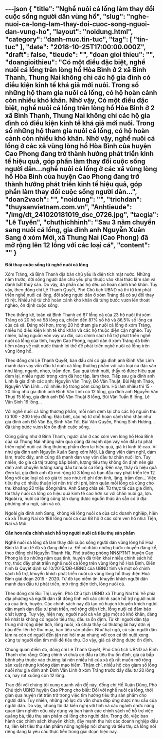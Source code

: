 ---json
{
    "title": "Nghề nuôi cá lồng làm thay đổi cuộc sống người dân vùng hồ",
    "slug": "nghe-nuoi-ca-long-lam-thay-doi-cuoc-song-nguoi-dan-vung-ho",
    "layout": "noidung.html",
    "category": "danh-muc.tin-tuc",
    "tag": [
        "tin-tuc"
    ],
    "date": "2018-10-25T17:00:00.000Z",
    "draft": false,
    "tieude": "",
    "doan gioi thieu": "",
    "doangioithieu": "Có một điều đặc biệt, nghề nuôi cá lồng trên lòng hồ Hòa Bình ở 2 xã Bình Thanh, Thung Nai không chỉ các hộ gia đình có điều kiện kinh tế khá giả mới nuôi. Trong số những hộ tham gia nuôi cá lồng, có hộ hoàn cảnh còn nhiều khó khăn. Nhờ vậy, Có một điều đặc biệt, nghề nuôi cá lồng trên lòng hồ Hòa Bình ở 2 xã Bình Thanh, Thung Nai không chỉ các hộ gia đình có điều kiện kinh tế khá giả mới nuôi. Trong số những hộ tham gia nuôi cá lồng, có hộ hoàn cảnh còn nhiều khó khăn. Nhờ vậy, nghề nuôi cá lồng ở các xã vùng lòng hồ Hòa Bình của huyện Cao Phong đang trở thành hướng phát triển kinh tế hiệu quả, góp phần làm thay đổi cuộc sống người dân...nghề nuôi cá lồng ở các xã vùng lòng hồ Hòa Bình của huyện Cao Phong đang trở thành hướng phát triển kinh tế hiệu quả, góp phần làm thay đổi cuộc sống người dân...",
    "doan2vach": "",
    "noidung": "",
    "trichdan": "thuysanvietnam.com.vn",
    "Anhtieude": "/img/dt_241020181019_dsc_0726.jpg",
    "tacgia": "Lê Tuyến",
    "chuthichhinh": "Sau 3 năm chuyển sang nuôi cá lồng, gia đình anh Nguyễn Xuân Sang ở xóm Mới, xã Thung Nai (Cao Phong) đã mở rộng lên 12 lồng với các loại cá",
    "__content__": ""
}
---
<p><strong>Đổi thay cuộc sống từ nghề nu&ocirc;i c&aacute; lồng</strong></p>

<p>X&oacute;m Tr&aacute;ng, x&atilde; B&igrave;nh Thanh địa b&agrave;n chủ yếu l&agrave; diện t&iacute;ch mặt nước. Những năm trước, đời sống người d&acirc;n chủ yếu phụ thuộc v&agrave;o khai th&aacute;c l&acirc;m sản v&agrave; đ&aacute;nh bắt thuỷ sản. Do vậy, đa phần c&aacute;c hộ đều c&oacute; ho&agrave;n cảnh kh&oacute; khăn. Tuy vậy, theo đồng ch&iacute; L&ecirc; Thanh Quyết, Ph&oacute; Chủ tịch UBND x&atilde; th&igrave; từ khi ph&aacute;t triển nghề nu&ocirc;i c&aacute; lồng, đời sống người d&acirc;n ở x&oacute;m Tr&aacute;ng đ&atilde; c&oacute; sự đổi thay r&otilde; rệt. Nhiều hộ từ chỗ ho&agrave;n cảnh kh&oacute; khăn đ&atilde; từng bước vươn l&ecirc;n tho&aacute;t ngh&egrave;o, ổn định cuộc sống.</p>

<p>Theo thống k&ecirc;, to&agrave;n x&atilde; B&igrave;nh Thanh c&oacute; 67 lồng c&aacute; của 23 hộ nu&ocirc;i th&igrave; x&oacute;m Tr&aacute;ng c&oacute; 20 hộ v&agrave; 58 lồng c&aacute;, chiếm đến 87% số hộ v&agrave; 86,5% số lồng c&aacute; của cả x&atilde;. Đ&aacute;ng n&oacute;i hơn, trong 20 hộ tham gia nu&ocirc;i c&aacute; lồng ở x&oacute;m Tr&aacute;ng, nhiều hộ điều kiện kinh tế kh&oacute; khăn v&agrave; c&aacute;c hộ thuộc diện cận ngh&egrave;o. Tuy nhi&ecirc;n, bằng nguồn vốn vay ưu đ&atilde;i, c&aacute;c ch&iacute;nh s&aacute;ch hỗ trợ ph&aacute;t triển nghề nu&ocirc;i c&aacute; lồng của tỉnh, huyện Cao Phong, người d&acirc;n ở x&oacute;m Tr&aacute;ng đ&atilde; biến tiềm năng về mặt nước th&agrave;nh lợi thế để ph&aacute;t triển nghề nu&ocirc;i c&aacute; lồng tr&ecirc;n v&ugrave;ng l&ograve;ng hồ.</p>

<p>Theo đồng ch&iacute; L&ecirc; Thanh Quyết, ban đầu chỉ c&oacute; gia đ&igrave;nh anh Đinh Văn Linh mạnh dạn vay vốn đầu tư nu&ocirc;i c&aacute; lồng thương phẩm với c&aacute;c loại c&aacute; đặc sản như lăng, ngạnh, nheo, trắm đen. Sau qu&aacute; tr&igrave;nh nu&ocirc;i, thấy r&otilde; được hiệu quả đem lại, nhiều người trong x&oacute;m đ&atilde; học tập, l&agrave;m theo. Tiếp sau gia đ&igrave;nh anh Linh l&agrave; gia đ&igrave;nh c&aacute;c anh: Nguyễn Văn Thuỷ, Đỗ Văn Thuật, B&ugrave;i Mạnh Thảo, Nguyễn Văn Lĩnh... rồi nhiều hộ trong x&oacute;m cũng l&agrave;m. Hộ l&agrave;m nhiều th&igrave; 15 - 20 lồng như gia đ&igrave;nh anh Đinh Văn Linh c&oacute; 12 lồng, gia đ&igrave;nh anh Nguyễn Văn Thuỷ 15 lồng, gia đ&igrave;nh anh Đỗ Văn Thuật 8 lồng, B&ugrave;i Văn Tuấn 8 lồng, L&ecirc; Văn Sinh 16 lồng...</p>

<p>Với nghề nu&ocirc;i c&aacute; lồng thương phẩm, mỗi năm đem lại cho c&aacute;c hộ nguồn thu từ 100 - 200 triệu đồng. Đặc biệt, c&aacute;c hộ từ chỗ ho&agrave;n cảnh kh&oacute; khăn như gia đ&igrave;nh anh Đỗ Văn Ba, Đinh Văn Tới, B&ugrave;i Văn Quyền, Ph&ugrave;ng Sinh Hương... đ&atilde; từng bước vươn l&ecirc;n ổn định cuộc sống.</p>

<p>Cũng giống như ở B&igrave;nh Thanh, người d&acirc;n ở c&aacute;c x&oacute;m ven l&ograve;ng hồ Ho&agrave; B&igrave;nh của x&atilde; Thung Nai những năm qua cũng đ&atilde; mạnh dạn vay vốn đầu tư ph&aacute;t triển nghề nu&ocirc;i c&aacute; lồng thương phẩm đem lại hiệu quả, gi&aacute; trị kinh tế cao. V&iacute; như gia đ&igrave;nh anh Nguyễn Xu&acirc;n Sang x&oacute;m Mới. L&agrave; đảng vi&ecirc;n d&aacute;m nghĩ, d&aacute;m l&agrave;m, trước đ&acirc;y, anh cũng đ&atilde; mạnh dạn vay vốn đầu tư chăn nu&ocirc;i lợn. Tuy nhi&ecirc;n, do gi&aacute; cả thị trường bấp b&ecirc;nh, lượng ti&ecirc;u thụ kh&ocirc;ng ổn định n&ecirc;n gia đ&igrave;nh anh chuyển hướng sang đầu tư nu&ocirc;i c&aacute; lồng. Đến nay, thấy r&otilde; hiệu quả đem lại, gia đ&igrave;nh anh đ&atilde; mở rộng từ 3 lồng c&aacute; ban đầu nay ph&aacute;t triển l&ecirc;n 12 lồng với c&aacute;c loại c&aacute; c&oacute; gi&aacute; trị cao như: r&ocirc; phi đơn t&iacute;nh, lăng, trắm đen... Việc ti&ecirc;u thụ c&oacute; nhiều thuận lợi n&ecirc;n trừ chi ph&iacute;, b&igrave;nh qu&acirc;n mỗi lồng c&aacute; cũng cho thu khoảng 20 triệu đồng/năm. Anh Sang chia sẻ: Từ thực tế của gia đ&igrave;nh, t&ocirc;i thấy nu&ocirc;i c&aacute; lồng c&oacute; hiệu quả kinh tế cao hơn so với chăn nu&ocirc;i g&agrave;, lợn. Ngo&agrave;i ra, nu&ocirc;i c&aacute; lồng cũng tận dụng được nguồn thức ăn sẵn c&oacute; ở địa phương như ng&ocirc;, sắn v&agrave; cỏ.</p>

<p>Ngo&agrave;i gia đ&igrave;nh anh Sang, kh&ocirc;ng kể lồng nu&ocirc;i c&aacute; của c&aacute;c doanh nghiệp, hiện cả x&atilde; Thung Nai c&oacute; 186 lồng nu&ocirc;i c&aacute; của 68 hộ ở c&aacute;c x&oacute;m ven hồ như: Tiện, Nai v&agrave; Mới.</p>

<p><strong>Cần hơn nữa ch&iacute;nh s&aacute;ch hỗ trợ người nu&ocirc;i c&aacute; ti&ecirc;u thụ sản phẩm</strong></p>

<p>Nghề nu&ocirc;i c&aacute; lồng đ&atilde; l&agrave;m thay đổi cuộc sống người d&acirc;n v&ugrave;ng l&ograve;ng hồ Ho&agrave; B&igrave;nh l&agrave; thực tế đ&atilde; v&agrave; đang diễn ra. Để c&oacute; được những bước chuyển đ&aacute;ng kể, theo đồng ch&iacute; Nguyễn Thanh H&agrave;, Ph&oacute; trưởng ph&ograve;ng NN&amp;PTNT huyện Cao Phong l&agrave; do những năm qua tỉnh, huyện đ&atilde; triển khai nhiều ch&iacute;nh s&aacute;ch hỗ trợ, th&uacute;c đẩy ph&aacute;t triển nghề nu&ocirc;i c&aacute; lồng tr&ecirc;n v&ugrave;ng l&ograve;ng hồ Ho&agrave; B&igrave;nh. Điển h&igrave;nh l&agrave; Quyết định số 10/2015/QĐ-UBND của UBND tỉnh về một số ch&iacute;nh s&aacute;ch hỗ trợ, khuyến kh&iacute;ch ph&aacute;t triển nu&ocirc;i c&aacute; v&ugrave;ng l&ograve;ng hồ thuỷ điện Ho&agrave; B&igrave;nh giai đoạn 2015 - 2020. Từ đ&oacute; tạo niềm tin, khuyến kh&iacute;ch người d&acirc;n mạnh dạn đầu tư ph&aacute;t triển, mở rộng diện t&iacute;ch, lồng nu&ocirc;i c&aacute;.</p>

<p>Theo đồng ch&iacute; B&ugrave;i Thị Luyến, Ph&oacute; Chủ tịch UBND x&atilde; Thung Nai th&igrave;: Về ph&iacute;a địa phương v&agrave; người d&acirc;n rất đồng t&igrave;nh với c&aacute;c ch&iacute;nh s&aacute;ch hỗ trợ người nu&ocirc;i c&aacute; của tỉnh, huyện. C&aacute;c ch&iacute;nh s&aacute;ch n&agrave;y đ&atilde; tạo c&uacute; hu&yacute;ch khuyến kh&iacute;ch người d&acirc;n mạnh dạn đầu tư ph&aacute;t triển, mở rộng diện t&iacute;ch, lồng nu&ocirc;i c&aacute; đảm bảo chất lượng. Tuy vậy, hiện nay, người nu&ocirc;i c&aacute; vẫn gặp một số kh&oacute; khăn, đ&aacute;ng kể nhất l&agrave; kh&ocirc;ng c&oacute; nguồn ti&ecirc;u thụ, đầu ra ổn định. Từ khi người d&acirc;n tập trung mở rộng diện t&iacute;ch, lồng nu&ocirc;i, x&atilde; chưa thấy c&oacute; thương l&aacute;i hay đơn vị n&agrave;o đến li&ecirc;n hệ thu mua, bao ti&ecirc;u sản phẩm. Như hạt ng&ocirc;, củ sắn người d&acirc;n l&agrave;m ra c&ograve;n c&oacute; người đến tận nơi hỏi mua nhưng với con c&aacute; th&igrave; nu&ocirc;i xong cũng tự người d&acirc;n t&igrave;m mối để ti&ecirc;u thụ. Do vậy, gi&aacute; cả kh&ocirc;ng được ổn định.</p>

<p>Chung quan điểm đ&oacute;, đồng ch&iacute; L&ecirc; Thanh Quyết, Ph&oacute; Chủ tịch UBND x&atilde; B&igrave;nh Thanh cho rằng: Cũng ch&iacute;nh v&igrave; chưa c&oacute; đầu ra ti&ecirc;u thụ ổn định, gi&aacute; cả bấp b&ecirc;nh phụ thuộc v&agrave;o thương l&aacute;i n&ecirc;n nhiều hộ của x&atilde; d&ugrave; rất muốn mở rộng sản xuất nhưng kh&ocirc;ng d&aacute;m mạo hiểm. Thậm ch&iacute;, nhiều hộ c&ograve;n giảm số lồng nu&ocirc;i như gia đ&igrave;nh anh Đinh Văn Linh ở x&oacute;m Tr&aacute;ng trước đ&acirc;y đầu tư 20 lồng c&aacute;, nay r&uacute;t xuống c&ograve;n 12 lồng.</p>

<p>Trao đổi với ch&uacute;ng t&ocirc;i xung quanh vấn đề n&agrave;y, đồng ch&iacute; Hồ Xu&acirc;n Dũng, Ph&oacute; Chủ tịch UBND huyện Cao Phong cho biết: Đối với nghề nu&ocirc;i c&aacute; lồng, thời gian qua huyện rất trăn trở trong việc t&igrave;m hướng ti&ecirc;u thụ sản phẩm cho người d&acirc;n. Tuy nhi&ecirc;n, những nỗ lực đ&oacute; vẫn chưa đ&aacute;p ứng được nhu cầu của người d&acirc;n. Do vậy, ch&uacute;ng t&ocirc;i đ&atilde; kiến nghị với tỉnh v&agrave; c&aacute;c ng&agrave;nh chức năng quan t&acirc;m nghi&ecirc;n cứu x&acirc;y dựng v&agrave; ban h&agrave;nh c&aacute;c ch&iacute;nh s&aacute;ch về hỗ trợ việc quảng b&aacute;, ti&ecirc;u thụ sản phẩm c&aacute; lồng cho người d&acirc;n. Trong đ&oacute;, việc ban h&agrave;nh c&aacute;c ch&iacute;nh s&aacute;ch khuyến kh&iacute;ch, đẩy mạnh thu h&uacute;t c&aacute;c doanh nghiệp đầu tư, li&ecirc;n kết ti&ecirc;u thụ sản phẩm n&ocirc;ng nghiệp n&oacute;i chung v&agrave; ti&ecirc;u thụ c&aacute; lồng n&oacute;i ri&ecirc;ng đang l&agrave; y&ecirc;u cầu thực tiễn trong giai đoạn hiện nay.</p>
